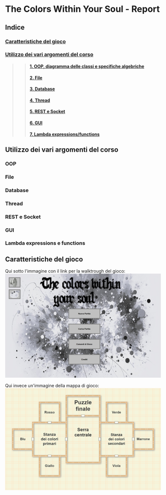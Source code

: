 # The Colors Within Your Soul - Report

## Indice
### [Caratteristiche del gioco](#Caratteristiche-del-gioco)
### [Utilizzo dei vari argomenti del corso](#Utilizzo-dei-vari-argomenti-del-corso)
> >#### [1. OOP, diagramma delle classi e specifiche algebriche](#OOP)
> >#### [2. File](#File)
> >#### [3. Database](#Database)
> >#### [4. Thread](#Thread)
> >#### [5. REST e Socket](#REST-e-Socket)
> >#### [6. GUI](#GUI)
> >#### [7. Lambda expressions/functions](#Lambda-expressions-e-functions)

## Utilizzo dei vari argomenti del corso

### OOP

### File

### Database

### Thread

### REST e Socket

### GUI

### Lambda expressions e functions


## Caratteristiche del gioco

Qui sotto l'immagine con il link per la walktrough del gioco:
<a href="https://youtu.be/8sHqEgjV5qA">
  <img src="./img/Thumbnail.png" alt="Walkthrough" width="600px">
</a>

Qui invece un'immagine della mappa di gioco:
![Mappa](./img/MappaGioco.png)
